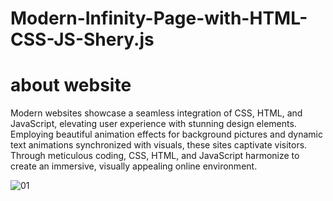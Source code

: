 # Modern-Infinity-Page-with-HTML-CSS-JS-Shery.js
# about website
Modern websites showcase a seamless integration of CSS, HTML, and JavaScript, elevating user experience with stunning design elements. Employing beautiful animation effects for background pictures and dynamic text animations synchronized with visuals, these sites captivate visitors. Through meticulous coding, CSS, HTML, and JavaScript harmonize to create an immersive, visually appealing online environment.

![01](https://github.com/Dhananjay-mygithubcode/Modern-Infinity-Page-with-HTML-CSS-JS-Shery.js/assets/145243777/cafab68c-ac29-4501-a800-a9e04a3641c1)
